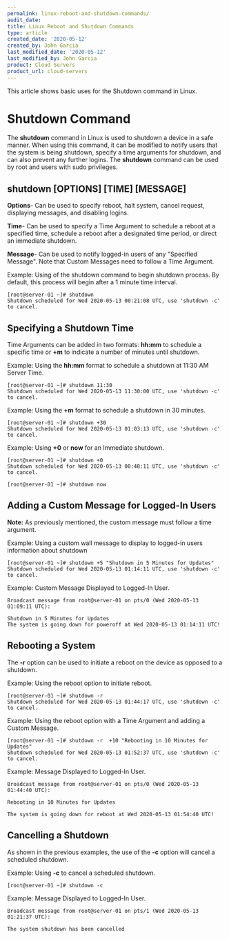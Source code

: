 ```yaml
---
permalink: linux-reboot-and-shutdown-commands/
audit_date:
title: Linux Reboot and Shutdown Commands
type: article
created_date: '2020-05-12'
created_by: John Garcia
last_modified_date: '2020-05-12'
last_modified_by: John Garcia
product: Cloud Servers
product_url: cloud-servers
---
```


This article shows basic uses for the Shutdown command in Linux.

# Shutdown Command

The **shutdown** command in Linux is used to shutdown a device in a safe manner.  When using this command, it can be modified to notify users that the system is being shutdown, specify a time arguments for shutdown, and can also prevent any further logins.  The **shutdown** command can be used by root and users with sudo privileges. 

## shutdown [OPTIONS] [TIME] [MESSAGE]

**Options**- Can be used to specify reboot, halt system, cancel request, displaying messages, and disabling logins.

**Time**- Can be used to specify a Time Argument to schedule a reboot at a specified time, schedule a reboot after a designated time period, or direct an immediate shutdown.

**Message**- Can be used to notify logged-in users of any "Specified Message".  Note that Custom Messages need to follow a Time Argument.

Example:  Using of the shutdown command to begin shutdown process.  By default, this process will begin after a  1 minute time interval.
```
[root@server-01 ~]# shutdown
Shutdown scheduled for Wed 2020-05-13 00:21:08 UTC, use 'shutdown -c' to cancel.
```

## Specifying a Shutdown Time

Time Arguments can be added in two formats: **hh:mm** to schedule a specific time or **+m** to indicate a number of minutes until shutdown.

Example:  Using the **hh:mm** format to schedule a shutdown at 11:30 AM Server Time.

```
[root@server-01 ~]# shutdown 11:30
Shutdown scheduled for Wed 2020-05-13 11:30:00 UTC, use 'shutdown -c' to cancel. 
```
Example:  Using the **+m** format to schedule  a shutdown in 30 minutes.

```
[root@server-01 ~]# shutdown +30
Shutdown scheduled for Wed 2020-05-13 01:03:13 UTC, use 'shutdown -c' to cancel.
```

Example:  Using **+0** or **now** for an Immediate shutdown.

```
[root@server-01 ~]# shutdown +0
Shutdown scheduled for Wed 2020-05-13 00:48:11 UTC, use 'shutdown -c' to cancel.
```
```
[root@server-01 ~]# shutdown now
```

## Adding a Custom Message for Logged-In Users

**Note:**  As previously mentioned, the custom message must follow a time argument.

Example:  Using a custom wall message to display to logged-in users information about shutdown

```
[root@server-01 ~]# shutdown +5 "Shutdown in 5 Minutes for Updates"
Shutdown scheduled for Wed 2020-05-13 01:14:11 UTC, use 'shutdown -c' to cancel.
```

Example:   Custom Message Displayed to Logged-In User.

```
Broadcast message from root@server-01 on pts/0 (Wed 2020-05-13 01:09:11 UTC):

Shutdown in 5 Minutes for Updates
The system is going down for poweroff at Wed 2020-05-13 01:14:11 UTC!
```

## Rebooting a System

The **-r** option can be used to initiate a reboot on the device as opposed to a shutdown.

Example:  Using the reboot option to initiate reboot.
```
[root@server-01 ~]# shutdown -r
Shutdown scheduled for Wed 2020-05-13 01:44:17 UTC, use 'shutdown -c' to cancel.
```

Example: Using the reboot option with a Time Argument and adding a Custom Message.
```
[root@server-01 ~]# shutdown -r  +10 "Rebooting in 10 Minutes for Updates"
Shutdown scheduled for Wed 2020-05-13 01:52:37 UTC, use 'shutdown -c' to cancel.
```
Example:  Message Displayed to Logged-In User.

```
Broadcast message from root@server-01 on pts/0 (Wed 2020-05-13 01:44:40 UTC):

Rebooting in 10 Minutes for Updates

The system is going down for reboot at Wed 2020-05-13 01:54:40 UTC!
```  

## Cancelling a Shutdown

As shown in the previous examples, the use of the **-c** option will cancel a scheduled shutdown.

Example:  Using **-c** to cancel a scheduled shutdown.

```
[root@server-01 ~]# shutdown -c
```
Example:  Message Displayed to Logged-In User.

```
Broadcast message from root@server-01 on pts/1 (Wed 2020-05-13 01:21:37 UTC):

The system shutdown has been cancelled
```
